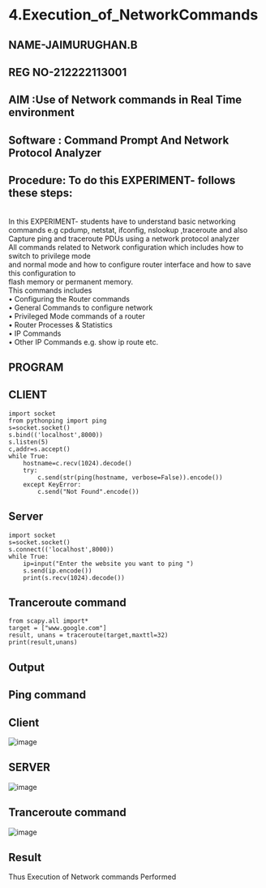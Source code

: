 # 4.Execution_of_NetworkCommands
## NAME-JAIMURUGHAN.B
## REG NO-212222113001
## AIM :Use of Network commands in Real Time environment
## Software : Command Prompt And Network Protocol Analyzer
## Procedure: To do this EXPERIMENT- follows these steps:

<BR>
In this EXPERIMENT- students have to understand basic networking commands e.g cpdump, netstat, ifconfig, nslookup ,traceroute and also Capture ping and traceroute PDUs using a network protocol analyzer 
<BR>
All commands related to Network configuration which includes how to switch to privilege mode
<BR>
and normal mode and how to configure router interface and how to save this configuration to
<BR>
flash memory or permanent memory.
<BR>
This commands includes
<BR>
• Configuring the Router commands
<BR>
• General Commands to configure network
<BR>
• Privileged Mode commands of a router 
<BR>
• Router Processes & Statistics
<BR>
• IP Commands
<BR>
• Other IP Commands e.g. show ip route etc.
<BR>


## PROGRAM
## CLIENT
`````
import socket 
from pythonping import ping 
s=socket.socket() 
s.bind(('localhost',8000)) 
s.listen(5) 
c,addr=s.accept() 
while True: 
    hostname=c.recv(1024).decode() 
    try: 
        c.send(str(ping(hostname, verbose=False)).encode()) 
    except KeyError: 
        c.send("Not Found".encode())
`````````
## Server
````
import socket 
s=socket.socket() 
s.connect(('localhost',8000)) 
while True: 
    ip=input("Enter the website you want to ping ") 
    s.send(ip.encode()) 
    print(s.recv(1024).decode())
`````
## Tranceroute command
``````
from scapy.all import* 
target = ["www.google.com"] 
result, unans = traceroute(target,maxttl=32) 
print(result,unans)
``````````````

## Output
## Ping command
## Client
![image](https://github.com/user-attachments/assets/411d02af-27f8-4bca-96d8-2e39c19cc1c0)
## SERVER
![image](https://github.com/user-attachments/assets/1e6c2294-8487-4dd6-95a3-4b1c318af5a7)
## Tranceroute command
![image](https://github.com/user-attachments/assets/91535cb4-eef1-4286-82f0-6be78d52b57d)


## Result
Thus Execution of Network commands Performed 
